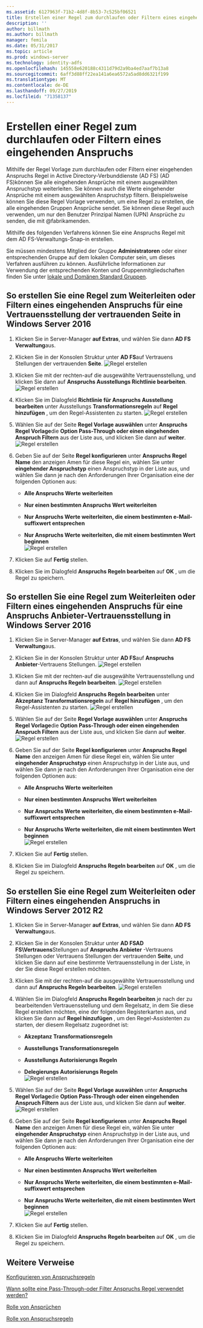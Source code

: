 ```yaml
---
ms.assetid: 6127963f-71b2-4d8f-8b53-7c525bf06521
title: Erstellen einer Regel zum durchlaufen oder Filtern eines eingehenden Anspruchs
description: ''
author: billmath
ms.author: billmath
manager: femila
ms.date: 05/31/2017
ms.topic: article
ms.prod: windows-server
ms.technology: identity-adfs
ms.openlocfilehash: 145558e620188c4311d79d2a9ba4ed7aaf7b13a8
ms.sourcegitcommit: 6aff3d88ff22ea141a6ea6572a5ad8dd6321f199
ms.translationtype: MT
ms.contentlocale: de-DE
ms.lasthandoff: 09/27/2019
ms.locfileid: "71358137"
---
```

# <a name="create-a-rule-to-pass-through-or-filter-an-incoming-claim"></a>Erstellen einer Regel zum durchlaufen oder Filtern eines eingehenden Anspruchs

Mithilfe der Regel Vorlage zum durchlaufen oder Filtern einer eingehenden Anspruchs Regel in Active Directory-Verbunddienste (AD FS) \(AD FS\)können Sie alle eingehenden Ansprüche mit einem ausgewählten Anspruchstyp weiterleiten. Sie können auch die Werte eingehender Ansprüche mit einem ausgewählten Anspruchstyp filtern. Beispielsweise können Sie diese Regel Vorlage verwenden, um eine Regel zu erstellen, die alle eingehenden Gruppen Ansprüche sendet. Sie können diese Regel auch verwenden, um nur den Benutzer Prinzipal Namen \(UPN\) Ansprüche zu senden, die mit @fabrikamenden.  
  
Mithilfe des folgenden Verfahrens können Sie eine Anspruchs Regel mit dem AD FS-Verwaltungs-Snap\-in erstellen.  
  
Sie müssen mindestens Mitglied der Gruppe **Administratoren** oder einer entsprechenden Gruppe auf dem lokalen Computer sein, um dieses Verfahren ausführen zu können.  Ausführliche Informationen zur Verwendung der entsprechenden Konten und Gruppenmitgliedschaften finden Sie unter [lokale und Domänen Standard Gruppen](https://go.microsoft.com/fwlink/?LinkId=83477).   

## <a name="to-create-a-rule-to-pass-through-or-filter-an-incoming-claim-on-a-relying-party-trust-in-windows-server-2016"></a>So erstellen Sie eine Regel zum Weiterleiten oder Filtern eines eingehenden Anspruchs für eine Vertrauensstellung der vertrauenden Seite in Windows Server 2016 

1.  Klicken Sie in Server-Manager **auf Extras**, und wählen Sie dann **AD FS Verwaltung**aus.  
  
2.  Klicken Sie in der Konsolen Struktur unter **AD FS**auf Vertrauens Stellungen der vertrauenden **Seite**. 
![Regel erstellen](media/Create-a-Rule-to-Pass-Through-or-Filter-an-Incoming-Claim/claimrule9.PNG)  
  
3.  Klicken Sie mit der rechten\-auf die ausgewählte Vertrauensstellung, und klicken Sie dann auf **Anspruchs Ausstellungs Richtlinie bearbeiten**.
![Regel erstellen](media/Create-a-Rule-to-Pass-Through-or-Filter-an-Incoming-Claim/claimrule10.PNG)   
  
4.  Klicken Sie im Dialogfeld **Richtlinie für Anspruchs Ausstellung bearbeiten** unter Ausstellungs **Transformationsregeln** auf **Regel hinzufügen** , um den Regel-Assistenten zu starten. 
![Regel erstellen](media/Create-a-Rule-to-Pass-Through-or-Filter-an-Incoming-Claim/claimrule11.PNG)    

5.  Wählen Sie auf der Seite **Regel Vorlage auswählen** unter **Anspruchs Regel Vorlage**die **Option Pass-Through oder einen eingehenden Anspruch Filtern** aus der Liste aus, und klicken Sie dann auf **weiter**.  
![Regel erstellen](media/Create-a-Rule-to-Pass-Through-or-Filter-an-Incoming-Claim/claimrule4.PNG)    

6.  Geben Sie auf der Seite **Regel konfigurieren** unter **Anspruchs Regel Name** den anzeigen Amen für diese Regel ein, wählen Sie unter **eingehender Anspruchstyp** einen Anspruchstyp in der Liste aus, und wählen Sie dann je nach den Anforderungen Ihrer Organisation eine der folgenden Optionen aus:  
  
    -   **Alle Anspruchs Werte weiterleiten**  
  
    -   **Nur einen bestimmten Anspruchs Wert weiterleiten**  
  
    -   **Nur Anspruchs Werte weiterleiten, die einem bestimmten e-Mail-suffixwert entsprechen**  
  
    -   **Nur Anspruchs Werte weiterleiten, die mit einem bestimmten Wert beginnen**  
![Regel erstellen](media/Create-a-Rule-to-Pass-Through-or-Filter-an-Incoming-Claim/claimrule5.PNG)    

7.  Klicken Sie auf **Fertig** stellen.  
  
8.  Klicken Sie im Dialogfeld **Anspruchs Regeln bearbeiten** auf **OK** , um die Regel zu speichern.
  
## <a name="to-create-a-rule-to-pass-through-or-filter-an-incoming-claim-on-a-claims-provider-trust-in-windows-server-2016"></a>So erstellen Sie eine Regel zum Weiterleiten oder Filtern eines eingehenden Anspruchs für eine Anspruchs Anbieter-Vertrauensstellung in Windows Server 2016 
  
1.  Klicken Sie in Server-Manager **auf Extras**, und wählen Sie dann **AD FS Verwaltung**aus.  
  
2.  Klicken Sie in der Konsolen Struktur unter **AD FS**auf **Anspruchs Anbieter**-Vertrauens Stellungen. 
![Regel erstellen](media/Create-a-Rule-to-Pass-Through-or-Filter-an-Incoming-Claim/claimrule1.PNG)  
  
3.  Klicken Sie mit der rechten\-auf die ausgewählte Vertrauensstellung und dann auf **Anspruchs Regeln bearbeiten**.
![Regel erstellen](media/Create-a-Rule-to-Pass-Through-or-Filter-an-Incoming-Claim/claimrule2.PNG)   
  
4.  Klicken Sie im Dialogfeld **Anspruchs Regeln bearbeiten** unter **Akzeptanz Transformationsregeln** auf **Regel hinzufügen** , um den Regel-Assistenten zu starten.
![Regel erstellen](media/Create-a-Rule-to-Pass-Through-or-Filter-an-Incoming-Claim/claimrule3.PNG)    

5.  Wählen Sie auf der Seite **Regel Vorlage auswählen** unter **Anspruchs Regel Vorlage**die **Option Pass-Through oder einen eingehenden Anspruch Filtern** aus der Liste aus, und klicken Sie dann auf **weiter**.  
![Regel erstellen](media/Create-a-Rule-to-Pass-Through-or-Filter-an-Incoming-Claim/claimrule4.PNG)    

6.  Geben Sie auf der Seite **Regel konfigurieren** unter **Anspruchs Regel Name** den anzeigen Amen für diese Regel ein, wählen Sie unter **eingehender Anspruchstyp** einen Anspruchstyp in der Liste aus, und wählen Sie dann je nach den Anforderungen Ihrer Organisation eine der folgenden Optionen aus:  
  
    -   **Alle Anspruchs Werte weiterleiten**  
  
    -   **Nur einen bestimmten Anspruchs Wert weiterleiten**  
  
    -   **Nur Anspruchs Werte weiterleiten, die einem bestimmten e-Mail-suffixwert entsprechen**  
  
    -   **Nur Anspruchs Werte weiterleiten, die mit einem bestimmten Wert beginnen**  
![Regel erstellen](media/Create-a-Rule-to-Pass-Through-or-Filter-an-Incoming-Claim/claimrule5.PNG)    

7.  Klicken Sie auf **Fertig** stellen.  
  
8.  Klicken Sie im Dialogfeld **Anspruchs Regeln bearbeiten** auf **OK** , um die Regel zu speichern.  

## <a name="to-create-a-rule-to-pass-through-or-filter-an-incoming-claim-in-windows-server-2012-r2"></a>So erstellen Sie eine Regel zum Weiterleiten oder Filtern eines eingehenden Anspruchs in Windows Server 2012 R2

1.  Klicken Sie in Server-Manager **auf Extras**, und wählen Sie dann **AD FS Verwaltung**aus.  
  
2.  Klicken Sie in der Konsolen Struktur unter **AD FSAD FS\\Vertrauens**Stellungen auf **Anspruchs Anbieter** -Vertrauens Stellungen oder Vertrauens Stellungen der vertrauenden **Seite**, und klicken Sie dann auf eine bestimmte Vertrauensstellung in der Liste, in der Sie diese Regel erstellen möchten.  
  
3.  Klicken Sie mit der rechten\-auf die ausgewählte Vertrauensstellung und dann auf **Anspruchs Regeln bearbeiten**.
![Regel erstellen](media/Create-a-Rule-to-Pass-Through-or-Filter-an-Incoming-Claim/claimrule6.PNG)   
  
4.  Wählen Sie im Dialogfeld **Anspruchs Regeln bearbeiten** je nach der zu bearbeitenden Vertrauensstellung und dem Regelsatz, in dem Sie diese Regel erstellen möchten, eine der folgenden Registerkarten aus, und klicken Sie dann auf **Regel hinzufügen** , um den Regel-Assistenten zu starten, der diesem Regelsatz zugeordnet ist:  
  
    -   **Akzeptanz Transformationsregeln**  
  
    -   **Ausstellungs Transformationsregeln**  
  
    -   **Ausstellungs Autorisierungs Regeln**  
  
    -   **Delegierungs Autorisierungs Regeln**  
![Regel erstellen](media/Create-a-Rule-to-Permit-All-Users/permitall5.PNG)    

5.  Wählen Sie auf der Seite **Regel Vorlage auswählen** unter **Anspruchs Regel Vorlage**die **Option Pass-Through oder einen eingehenden Anspruch Filtern** aus der Liste aus, und klicken Sie dann auf **weiter**.  
![Regel erstellen](media/Create-a-Rule-to-Pass-Through-or-Filter-an-Incoming-Claim/claimrule7.PNG)    

6.  Geben Sie auf der Seite **Regel konfigurieren** unter **Anspruchs Regel Name** den anzeigen Amen für diese Regel ein, wählen Sie unter **eingehender Anspruchstyp** einen Anspruchstyp in der Liste aus, und wählen Sie dann je nach den Anforderungen Ihrer Organisation eine der folgenden Optionen aus:  
  
    -   **Alle Anspruchs Werte weiterleiten**  
  
    -   **Nur einen bestimmten Anspruchs Wert weiterleiten**  
  
    -   **Nur Anspruchs Werte weiterleiten, die einem bestimmten e-Mail-suffixwert entsprechen**  
  
    -   **Nur Anspruchs Werte weiterleiten, die mit einem bestimmten Wert beginnen**  
![Regel erstellen](media/Create-a-Rule-to-Pass-Through-or-Filter-an-Incoming-Claim/claimrule8.PNG)    

7.  Klicken Sie auf **Fertig** stellen.  
  
8.  Klicken Sie im Dialogfeld **Anspruchs Regeln bearbeiten** auf **OK** , um die Regel zu speichern.  



  
## <a name="additional-references"></a>Weitere Verweise  
[Konfigurieren von Anspruchsregeln](Configure-Claim-Rules.md)  
  
[Wann sollte eine Pass-Through-oder Filter Anspruchs Regel verwendet werden?](../../ad-fs/technical-reference/When-to-Use-a-Pass-Through-or-Filter-Claim-Rule.md)  
  
[Rolle von Ansprüchen](../../ad-fs/technical-reference/The-Role-of-Claims.md)  
  
[Rolle von Anspruchsregeln](../../ad-fs/technical-reference/The-Role-of-Claim-Rules.md)  
  
